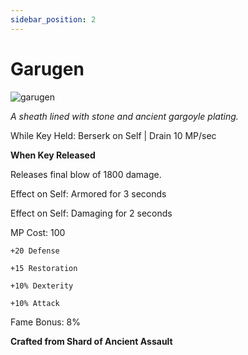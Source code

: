 ```yaml
---
sidebar_position: 2
---
```


# Garugen

![garugen](https://vwiki.valorserver.com/api/item/picture/garugen)

<i>A sheath lined with stone and ancient gargoyle plating.</i>

While Key Held: Berserk on Self | Drain 10 MP/sec

**When Key Released** 

Releases final blow of 1800 damage.

Effect on Self: Armored for 3 seconds

Effect on Self: Damaging for 2 seconds

MP Cost: 100

    +20 Defense
    
    +15 Restoration
    
    +10% Dexterity
    
    +10% Attack
 
Fame Bonus: 8%

**Crafted from Shard of Ancient Assault**

